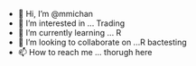- 👋 Hi, I’m @mmichan
- 👀 I’m interested in ... Trading
- 🌱 I’m currently learning ... R
- 💞️ I’m looking to collaborate on ...R bactesting
- 📫 How to reach me ... thorugh here

<!---
mmichan/mmichan is a ✨ special ✨ repository because its `README.md` (this file) appears on your GitHub profile.
You can click the Preview link to take a look at your changes.
--->
